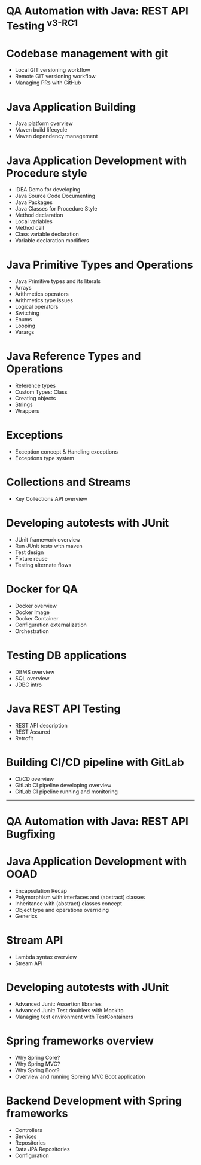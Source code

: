 QA Automation with Java: REST API Testing <sup>v3-RC1</sup>
=======================

# Codebase management with git
- Local GIT versioning workflow
- Remote GIT versioning workflow
- Managing PRs with GitHub

# Java Application Building
- Java platform overview
- Maven build lifecycle
- Maven dependency management

# Java Application Development with Procedure style
- IDEA Demo for developing
- Java Source Code Documenting
- Java Packages
- Java Classes for Procedure Style
- Method declaration
- Local variables
- Method call
- Class variable declaration
- Variable declaration modifiers

# Java Primitive Types and Operations
- Java Primitive types and its literals
- Arrays
- Arithmetics operators
- Arithmetics type issues
- Logical operators
- Switching
- Enums
- Looping
- Varargs

# Java Reference Types and Operations
- Reference types
- Custom Types: Class
- Creating objects
- Strings
- Wrappers

# Exceptions
- Exception concept & Handling exceptions
- Exceptions type system

# Collections and Streams
- Key Collections API overview

# Developing autotests with JUnit
- JUnit framework overview
- Run JUnit tests with maven
- Test design
- Fixture reuse
- Testing alternate flows

# Docker for QA
- Docker overview
- Docker Image
- Docker Container
- Configuration externalization
- Orchestration

# Testing DB applications
- DBMS overview
- SQL overview
- JDBC intro

# Java REST API Testing
- REST API description
- REST Assured
- Retrofit

# Building CI/CD pipeline with GitLab
- CI/CD overview
- GitLab CI pipeline developing overview
- GitLab CI pipeline running and monitoring

---

QA Automation with Java: REST API Bugfixing
=======================
# Java Application Development with OOAD
- Encapsulation Recap
- Polymorphism with interfaces and (abstract) classes
- Inheritance with (abstract) classes concept
- Object type and operations overriding
- Generics

# Stream API
- Lambda syntax overview
- Stream API

# Developing autotests with JUnit
- Advanced Junit: Assertion libraries
- Advanced Junit: Test doublers with Mockito
- Managing test environment with TestContainers

# Spring frameworks overview
- Why Spring Core?
- Why Spring MVC?
- Why Spring Boot?
- Overview and running Spreing MVC Boot application

# Backend Development with Spring frameworks
- Controllers
- Services
- Repositories
- Data JPA Repositories
- Configuration

